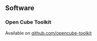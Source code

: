 ## Software

### Open Cube Toolkit

Available on [github.com/opencube-toolkit](https://github.com/opencube-toolkit)

